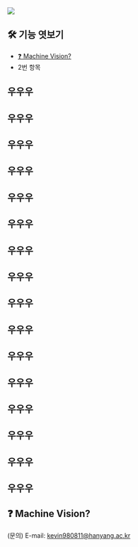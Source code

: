 <img src="https://capsule-render.vercel.app/api?type=rounded&color=A3DCBE&height=200&section=header&text=Guideline%20for%20beginner&fontSize=70" />

## 🛠 기능 엿보기
  - [❓ Machine Vision?](#❓-Machine-Vision?)
  - 2번 항목

## 우우우
## 우우우
## 우우우
## 우우우
## 우우우
## 우우우
## 우우우
## 우우우
## 우우우
## 우우우
## 우우우
## 우우우
## 우우우
## 우우우
## 우우우
## 우우우


## ❓ Machine Vision?


(문의) E-mail: kevin980811@hanyang.ac.kr

